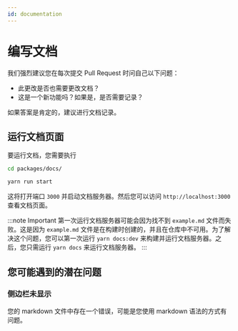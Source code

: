 ```yaml
---
id: documentation
---
```


# 编写文档

我们强烈建议您在每次提交 Pull Request 时问自己以下问题：

- 此更改是否也需要更改文档？
- 这是一个新功能吗？如果是，是否需要记录？

如果答案是肯定的，建议进行文档记录。

## 运行文档页面

要运行文档，您需要执行

```sh
cd packages/docs/

yarn run start
```

这将打开端口 `3000` 并启动文档服务器。然后您可以访问 `http://localhost:3000` 查看文档页面。

:::note Important
第一次运行文档服务器可能会因为找不到 `example.md` 文件而失败。这是因为 `example.md` 文件是在构建时创建的，并且在仓库中不可用。为了解决这个问题，您可以第一次运行 `yarn docs:dev` 来构建并运行文档服务器。之后，您只需运行 `yarn docs` 来运行文档服务器。
:::

## 您可能遇到的潜在问题

### 侧边栏未显示

您的 markdown 文件中存在一个错误，可能是您使用 markdown 语法的方式有问题。